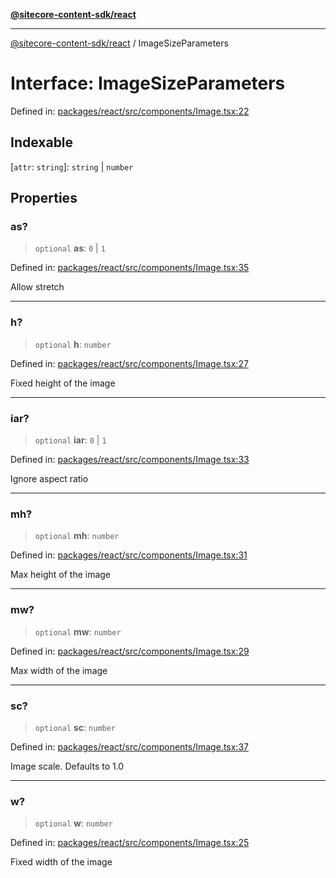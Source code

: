 [**@sitecore-content-sdk/react**](../README.md)

***

[@sitecore-content-sdk/react](../README.md) / ImageSizeParameters

# Interface: ImageSizeParameters

Defined in: [packages/react/src/components/Image.tsx:22](https://github.com/Sitecore/xmc-jss-dev/blob/07cd028140c85e97f7ece01b765c9bb0efa691ad/packages/react/src/components/Image.tsx#L22)

## Indexable

\[`attr`: `string`\]: `string` \| `number`

## Properties

### as?

> `optional` **as**: `0` \| `1`

Defined in: [packages/react/src/components/Image.tsx:35](https://github.com/Sitecore/xmc-jss-dev/blob/07cd028140c85e97f7ece01b765c9bb0efa691ad/packages/react/src/components/Image.tsx#L35)

Allow stretch

***

### h?

> `optional` **h**: `number`

Defined in: [packages/react/src/components/Image.tsx:27](https://github.com/Sitecore/xmc-jss-dev/blob/07cd028140c85e97f7ece01b765c9bb0efa691ad/packages/react/src/components/Image.tsx#L27)

Fixed height of the image

***

### iar?

> `optional` **iar**: `0` \| `1`

Defined in: [packages/react/src/components/Image.tsx:33](https://github.com/Sitecore/xmc-jss-dev/blob/07cd028140c85e97f7ece01b765c9bb0efa691ad/packages/react/src/components/Image.tsx#L33)

Ignore aspect ratio

***

### mh?

> `optional` **mh**: `number`

Defined in: [packages/react/src/components/Image.tsx:31](https://github.com/Sitecore/xmc-jss-dev/blob/07cd028140c85e97f7ece01b765c9bb0efa691ad/packages/react/src/components/Image.tsx#L31)

Max height of the image

***

### mw?

> `optional` **mw**: `number`

Defined in: [packages/react/src/components/Image.tsx:29](https://github.com/Sitecore/xmc-jss-dev/blob/07cd028140c85e97f7ece01b765c9bb0efa691ad/packages/react/src/components/Image.tsx#L29)

Max width of the image

***

### sc?

> `optional` **sc**: `number`

Defined in: [packages/react/src/components/Image.tsx:37](https://github.com/Sitecore/xmc-jss-dev/blob/07cd028140c85e97f7ece01b765c9bb0efa691ad/packages/react/src/components/Image.tsx#L37)

Image scale. Defaults to 1.0

***

### w?

> `optional` **w**: `number`

Defined in: [packages/react/src/components/Image.tsx:25](https://github.com/Sitecore/xmc-jss-dev/blob/07cd028140c85e97f7ece01b765c9bb0efa691ad/packages/react/src/components/Image.tsx#L25)

Fixed width of the image
